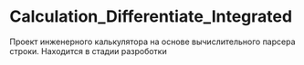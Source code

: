 # Calculation_Differentiate_Integrated
Проект инженерного калькулятора на основе вычислительного парсера строки. 
Находится в стадии разроботки
